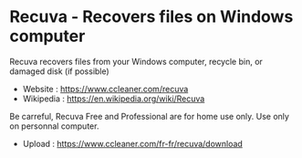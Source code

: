 # Recuva - Recovers files on Windows computer

Recuva recovers files from your Windows computer, recycle bin,
or damaged disk (if possible)

* Website : https://www.ccleaner.com/recuva
* Wikipedia : https://en.wikipedia.org/wiki/Recuva

Be carreful, Recuva Free and Professional are for home use only.
Use only on personnal computer.

* Upload : https://www.ccleaner.com/fr-fr/recuva/download
